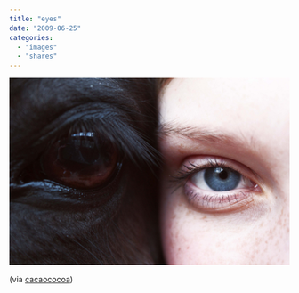```yaml
---
title: "eyes"
date: "2009-06-25"
categories: 
  - "images"
  - "shares"
---
```


![](images/OZAbxGdP9p0or9ko4XwrJNfso1_1280.jpg)

(via [cacaococoa](http://cacaococoa.tumblr.com/))
